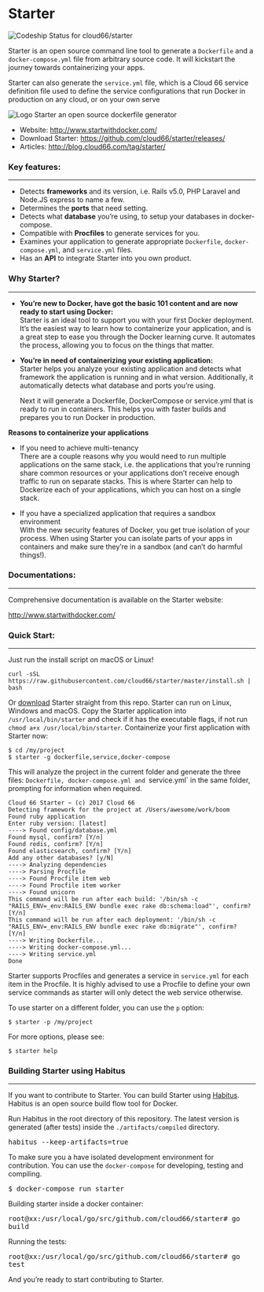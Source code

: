 # Starter

![Codeship Status for cloud66/starter](https://codeship.com/projects/81c5dde0-e914-0133-c219-4eaa3299b296/status)

Starter is an open source command line tool to generate a `Dockerfile` and a `docker-compose.yml` file from arbitrary source code. It will kickstart the journey towards containerizing your apps. 

Starter can also generate the `service.yml` file, which is a Cloud 66 service definition file used to define the service configurations that run Docker in production on any cloud, or on your own serve

![Logo Starter an open source dockerfile generator](http://blog.cloud66.com/content/images/2016/08/Starter-open-source-dockerfile-generator-on-github.png) 

- Website: http://www.startwithdocker.com/ 
- Download Starter: https://github.com/cloud66/starter/releases/
- Articles: http://blog.cloud66.com/tag/starter/


### Key features:
___

- Detects **frameworks** and its version, i.e. Rails v5.0, PHP Laravel and Node.JS express to name a few.
- Determines the **ports** that need setting.
- Detects what **database** you’re using, to setup your databases in docker-compose.
- Compatible with **Procfiles** to generate services for you.
- Examines your application to generate appropriate `Dockerfile`, `docker-compose.yml`, and `service.yml` files.
- Has an **API** to integrate Starter into you own product.


### Why Starter? 
___

- **You’re new to Docker, have got the basic 101 content and are now ready to start using Docker:**                         
  Starter is an ideal tool to support you with your first Docker deployment. It’s the easiest way to learn how to containerize your application, and is a great step to ease you through the Docker learning curve. It automates the process, allowing you to focus on the things that matter.

- **You’re in need of containerizing your existing application:**         
  Starter helps you analyze your existing application and detects what framework the application is running and in what version. Additionally, it automatically detects what database and ports you’re using. 

  Next it will generate a Dockerfile, DockerCompose or service.yml that is ready to run in containers. This helps you with faster builds and prepares you to run Docker in production.

**Reasons to containerize your applications**

- If you need to achieve multi-tenancy           
There are a couple reasons why you would need to run multiple applications on the same stack, i.e. the applications that you’re running share common resources or your applications don’t receive enough traffic to run on separate stacks. This is where Starter can help to Dockerize each of your applications, which you can host on a single stack. 

- If you have a specialized application that requires a sandbox environment  
With the new security features of Docker, you get true isolation of your process. When using Starter you can isolate parts of your apps in containers and make sure they’re in a sandbox (and can’t do harmful things!).

### Documentations:
___

Comprehensive documentation is available on the Starter website:

http://www.startwithdocker.com/

### Quick Start:
___


Just run the install script on macOS or Linux!

`curl -sSL https://raw.githubusercontent.com/cloud66/starter/master/install.sh | bash`

Or [download](https://github.com/cloud66/starter/releases?utm_source=Githubdownload&utm_medium=GHDpage&utm_campaign=starter) Starter straight from this repo. Starter can run on Linux, Windows and macOS. Copy the Starter application into `/usr/local/bin/starter` and check if it has the executable flags, if not run `chmod a+x /usr/local/bin/starter`. Containerize your first application with Starter now:


    $ cd /my/project
    $ starter -g dockerfile,service,docker-compose

This will analyze the project in the current folder and generate the three files: `Dockerfile, docker-compose.yml and `service.yml` in the same folder, prompting for information when required.


    Cloud 66 Starter ~ (c) 2017 Cloud 66
    Detecting framework for the project at /Users/awesome/work/boom
    Found ruby application
    Enter ruby version: [latest]
    ----> Found config/database.yml
    Found mysql, confirm? [Y/n]
    Found redis, confirm? [Y/n]
    Found elasticsearch, confirm? [Y/n]
    Add any other databases? [y/N]
    ----> Analyzing dependencies
    ----> Parsing Procfile
    ----> Found Procfile item web
    ----> Found Procfile item worker
    ----> Found unicorn
    This command will be run after each build: '/bin/sh -c "RAILS_ENV=_env:RAILS_ENV bundle exec rake db:schema:load"', confirm? [Y/n]
    This command will be run after each deployment: '/bin/sh -c "RAILS_ENV=_env:RAILS_ENV bundle exec rake db:migrate"', confirm? [Y/n]
    ----> Writing Dockerfile...
    ----> Writing docker-compose.yml...
    ----> Writing service.yml
    Done

Starter supports Procfiles and generates a service in `service.yml` for each item in the Procfile. It is highly advised to use a Procfile to define your own service commands as starter will only detect the web service otherwise.

To use starter on a different folder, you can use the `p` option:


    $ starter -p /my/project

For more options, please see:


    $ starter help


### Building Starter using Habitus
___


If you want to contribute to Starter. You can build Starter using [Habitus](http://www.habitus.io). Habitus is an open source build flow tool for Docker. 

Run Habitus in the root directory of this repository. The latest version is generated (after tests) inside the `./artifacts/compiled` directory.

<kbd>habitus --keep-artifacts=true</kbd>

To make sure you a have isolated development environment for contribution. You can use the `docker-compose` for developing, testing and compiling. 

<kbd>$ docker-compose run starter</kbd>

Building starter inside a docker container:

<kbd>root@xx:/usr/local/go/src/github.com/cloud66/starter# go build</kbd>

Running the tests:

<kbd>root@xx:/usr/local/go/src/github.com/cloud66/starter# go test</kbd>


And you’re ready to start contributing to Starter. 
